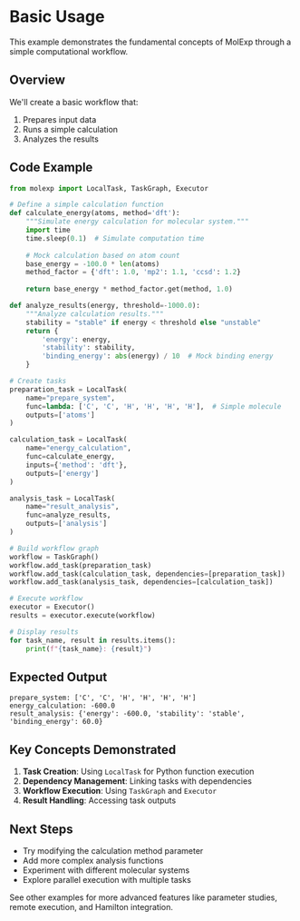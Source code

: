 # Basic Usage

This example demonstrates the fundamental concepts of MolExp through a simple computational workflow.

## Overview

We'll create a basic workflow that:
1. Prepares input data
2. Runs a simple calculation
3. Analyzes the results

## Code Example

```python
from molexp import LocalTask, TaskGraph, Executor

# Define a simple calculation function
def calculate_energy(atoms, method='dft'):
    """Simulate energy calculation for molecular system."""
    import time
    time.sleep(0.1)  # Simulate computation time
    
    # Mock calculation based on atom count
    base_energy = -100.0 * len(atoms)
    method_factor = {'dft': 1.0, 'mp2': 1.1, 'ccsd': 1.2}
    
    return base_energy * method_factor.get(method, 1.0)

def analyze_results(energy, threshold=-1000.0):
    """Analyze calculation results."""
    stability = "stable" if energy < threshold else "unstable"
    return {
        'energy': energy,
        'stability': stability,
        'binding_energy': abs(energy) / 10  # Mock binding energy
    }

# Create tasks
preparation_task = LocalTask(
    name="prepare_system",
    func=lambda: ['C', 'C', 'H', 'H', 'H', 'H'],  # Simple molecule
    outputs=['atoms']
)

calculation_task = LocalTask(
    name="energy_calculation",
    func=calculate_energy,
    inputs={'method': 'dft'},
    outputs=['energy']
)

analysis_task = LocalTask(
    name="result_analysis", 
    func=analyze_results,
    outputs=['analysis']
)

# Build workflow graph
workflow = TaskGraph()
workflow.add_task(preparation_task)
workflow.add_task(calculation_task, dependencies=[preparation_task])
workflow.add_task(analysis_task, dependencies=[calculation_task])

# Execute workflow
executor = Executor()
results = executor.execute(workflow)

# Display results
for task_name, result in results.items():
    print(f"{task_name}: {result}")
```

## Expected Output

```
prepare_system: ['C', 'C', 'H', 'H', 'H', 'H']
energy_calculation: -600.0
result_analysis: {'energy': -600.0, 'stability': 'stable', 'binding_energy': 60.0}
```

## Key Concepts Demonstrated

1. **Task Creation**: Using `LocalTask` for Python function execution
2. **Dependency Management**: Linking tasks with dependencies
3. **Workflow Execution**: Using `TaskGraph` and `Executor`
4. **Result Handling**: Accessing task outputs

## Next Steps

- Try modifying the calculation method parameter
- Add more complex analysis functions
- Experiment with different molecular systems
- Explore parallel execution with multiple tasks

See other examples for more advanced features like parameter studies, remote execution, and Hamilton integration.
